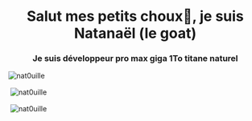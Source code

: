 <h1 align="center">Salut mes petits choux👋, je suis Natanaël (le goat)</h1>
<h3 align="center">Je suis développeur pro max giga 1To titane naturel</h3>
<p><img align="center" src="https://github-readme-stats.vercel.app/api/top-langs?username=nat0uille&show_icons=true&theme=dark&locale=fr&layout=compact" alt="nat0uille" /></p>
<p>&nbsp;<img align="center" src="https://github-readme-stats.vercel.app/api?username=nat0uille&show_icons=true&theme=dark&locale=fr" alt="nat0uille" /></p>
<p>&nbsp;<img align="center" src="https://github-readme-stats.vercel.app/api/wakatime?username=@9c1fd4ad-991c-4a41-954a-076a7b53c10f&theme=dark&layout=compact&hide=AUTO_DETECTED" alt="nat0uille" /></p>

